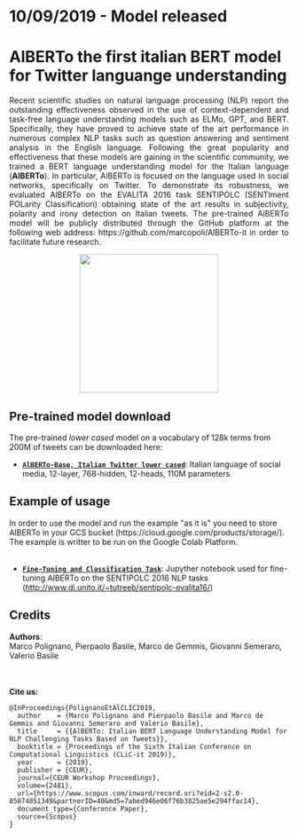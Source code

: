 # 10/09/2019 - Model released

# AlBERTo the first italian BERT model for Twitter languange understanding
<p align ="justify" style="text-align: justify;">Recent scientific studies on natural language processing (NLP) report the outstanding effectiveness observed in the use of context-dependent and task-free language understanding models such as ELMo, GPT, and BERT. Specifically, they have proved to achieve state of the art performance in numerous complex NLP tasks such as question answering and sentiment analysis in the English language. Following the great popularity and effectiveness that these models are gaining in the scientific community, we trained a BERT language understanding model for the Italian language (<b>AlBERTo</b>). In particular, AlBERTo is focused on the language used in social networks, specifically on Twitter. To demonstrate its robustness, we evaluated AlBERTo on the EVALITA 2016 task SENTIPOLC (SENTIment POLarity Classification) obtaining state of the art results in subjectivity, polarity and irony detection on Italian tweets. The pre-trained  AlBERTo model will be publicly distributed through the GitHub platform at the following web address: https://github.com/marcopoli/AlBERTo-it in order to facilitate future research.</p>
<p align ="center">
<img src="img/AlBERTo.png" width="250"/>
</p>

<h2>Pre-trained model download</h2>

The pre-trained <i>lower cased</i> model on a vocabulary of 128k terms from 200M of tweets can be downloaded here:

*   **[`AlBERTo-Base, Italian Twitter lower cased`](https://storage.googleapis.com/albert_files/alberto_tweets_uncased_L-12_H-768_A-12.zip)**:
    Italian language of social media, 12-layer, 768-hidden, 12-heads, 110M parameters

<h2>Example of usage</h2>
In order to use the model and run the example "as it is" you need to store AlBERTo in your GCS bucket (https://cloud.google.com/products/storage/). The example is writter to be run on the Google Colab Platform.
<br><br>

*   **[`Fine-Tuning and Classification Task`](AlBERTo_End_to_End_(Fine_tuning_+_Predicting)_with_Cloud_TPU_Sentence_Classification_Tasks.ipynb)**:
    Jupyther notebook used for fine-tuning AlBERTo on the SENTIPOLC 2016 NLP tasks (http://www.di.unito.it/~tutreeb/sentipolc-evalita16/)
 
<h2>Credits</h2>
<b>Authors</b>:<br> Marco Polignano, Pierpaolo Basile, Marco de Gemmis, Giovanni Semeraro, Valerio Basile

<br><br><b>Cite us:</b>
```
@InProceedings{PolignanoEtAlCLIC2019,
  author    = {Marco Polignano and Pierpaolo Basile and Marco de Gemmis and Giovanni Semeraro and Valerio Basile},
  title     = {{AlBERTo: Italian BERT Language Understanding Model for NLP Challenging Tasks Based on Tweets}},
  booktitle = {Proceedings of the Sixth Italian Conference on Computational Linguistics (CLiC-it 2019)},
  year      = {2019},
  publisher = {CEUR},
  journal={CEUR Workshop Proceedings},
  volume={2481},
  url={https://www.scopus.com/inward/record.uri?eid=2-s2.0-85074851349&partnerID=40&md5=7abed946e06f76b3825ae5e294ffac14},
  document_type={Conference Paper},
  source={Scopus}
}
```
